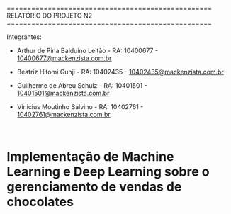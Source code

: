 ==================================================
<br>
RELATÓRIO DO PROJETO
N2
<br>==================================================

Integrantes:

- Arthur de Pina Balduino Leitão - RA: 10400677 - 10400677@mackenzista.com.br

- Beatriz Hitomi Gunji - RA: 10402435 - 10402435@mackenzista.com.br

- Guilherme de Abreu Schulz - RA: 10401501 - 10401501@mackenzista.com.br

- Vinicius Moutinho Salvino - RA: 10402761 - 10402761@mackenzista.com.br

<br>

# Implementação de Machine Learning e Deep Learning sobre o gerenciamento de vendas de chocolates


